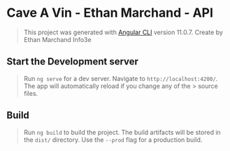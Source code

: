 # Cave A Vin - Ethan Marchand - API

> This project was generated with [Angular CLI](https://github.com/angular/angular-cli) version 11.0.7.
> Create by Ethan Marchand Info3e
## Start the Development server

> Run `ng serve` for a dev server. Navigate to `http://localhost:4200/`. The app will automatically reload if you change any of the  > source files.

## Build

> Run `ng build` to build the project. The build artifacts will be stored in the `dist/` directory. Use the `--prod` flag for a 
> production build.

